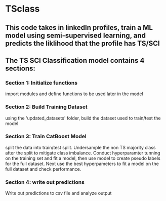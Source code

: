 # TSclass

## This code takes in linkedIn profiles, train a ML model using semi-supervised learning, and predicts the liklihood that the profile has TS/SCI

## The TS SCI Classification model contains 4 sections:

### Section 1: Initialize functions

  import modules and define functions to be used later in the model

### Section 2: Build Training Dataset

  using the 'updated_datasets' folder, build the dataset used to train/test the model

### Section 3: Train CatBoost Model

  split the data into train/test split. Undersample the non TS majority class after the split to mitigate class imbalance.
  Conduct hyperparamter tunning on the training set and fit a model, then use model to create pseudo labels for the full dataset.
  Next use the best hyperpameters to fit a model on the full dataset and check performance.

### Section 4: write out predictions 

Write out predictions to csv file and analyze output
